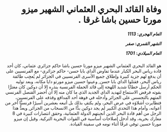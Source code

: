 <h1 dir="rtl">وفاة القائد البحري العثماني الشهير ميزو مورتا حسين باشا غرقا  .</h1>

<h5 dir="rtl">العام الهجري:  1113

الشهر القمري: صفر

العام الميلادي: 1701</h5>

<p dir="rtl">هو القائد البحري العثماني الشهير ميزو مورتا حسين باشا حاكم جزائري عثماني، كان أحد قادة رياس البحر الكبار عندما تفاوض الداي بابا حسن- حاكم جزائري- مع الفرنسيين على أن يدفع لهم جزية كبيرة وإطلاق جميع الأسرى الفرنسيين في الجزائر لم يُعجِب طائفة رياس البحر، فقتلوا الداي بابا حسن, وعينوا حسين ميزو مورتو دايا مكانه، وبعد توليه الحكم أرسل خطابًا شديد اللهجة إلى قائد الحملة الفرنسية ينذره إلا أن دوكين كان مغترًّا بقوته فرفض الاستماع لتهديد الداي الجديد الذي ما كان منه إلا أن أحضر القنصل الفرنسي المتهم بالتجسس على الجزائر وأدخله في فوهة أحد المدافع وقذفه على الفرنسيين، فتطايرت أشلاؤه في عرض البحر، ولم يكتفِ بذلك بل أتبعه بعشرين أسيرًا فرنسيًّا آخر من أعوانه، وأمام هذا التحدي الكبير لم يجد دوكين بدًّا من الانسحاب من الجزائر, ويعدُّ هذا الرجل من أهم قادة البحر الذين أنجبتهم الدولة العثمانية، وحقق انتصارات كبيرة في 8 معارك بحرية، وقد أدخل إصلاحات أساسية في القوات البحرية التركية. وقيل إن ميزو مورتا حسين توفي غرقًا أثناء نومه في سفينة القيادة.</p></br>
